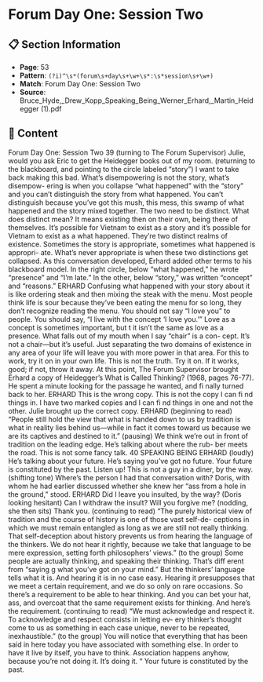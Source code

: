 # Forum Day One: Session Two

## 📋 Section Information

- **Page**: 53
- **Pattern**: `(?i)^\s*(forum\s+day\s+\w+\s*:\s*session\s+\w+)`
- **Match**: Forum Day One: Session Two
- **Source**: Bruce_Hyde,_Drew_Kopp_Speaking_Being_Werner_Erhard,_Martin_Heidegger (1).pdf

## 📄 Content

Forum Day One: Session Two
39
(turning to The Forum Supervisor)
Julie, would you ask Eric to get the Heidegger books out of my room.
(returning to the blackboard, and pointing to the circle labeled “story”)
I want to take back making this bad. What’s disempowering is not the story, what’s disempow-
ering is when you collapse “what happened” with the “story” and you can’t distinguish the story
from what happened. You can’t distinguish because you’ve got this mush, this mess, this swamp
of what happened and the story mixed together. The two need to be distinct. What does distinct
mean? It means existing then on their own, being there of themselves. It’s possible for Vietnam
to exist as a story and it’s possible for Vietnam to exist as a what happened. They’re two distinct
realms of existence. Sometimes the story is appropriate, sometimes what happened is appropri-
ate. What’s never appropriate is when these two distinctions get collapsed.
As this conversation developed, Erhard added other terms to his blackboard model. In the right
circle, below “what happened,” he wrote “presence” and “I’m late.” In the other, below “story,” was
written “concept” and “reasons.”
ERHARD
Confusing what happened with your story about it is like ordering steak and then mixing the
steak with the menu. Most people think life is sour because they’ve been eating the menu for
so long, they don’t recognize reading the menu. You should not say “I love you” to people. You
should say, “I live with the concept ‘I love you.’” Love as a concept is sometimes important, but
t
it isn’t the same as love as a presence. What falls out of my mouth when I say “chair” is a con-
cept. It’s not a chair—but it’s useful. Just separating the two domains of existence in any area of
your life will leave you with more power in that area. For this to work, try it on in your own life.
This is not the truth. Try it on. If it works, good; if not, throw it away.
At this point, The Forum Supervisor brought Erhard a copy of Heidegger’s What is Called Thinking?
(1968, pages 76-77). He spent a minute looking for the passage he wanted, and fi nally turned back
to her.
ERHARD
This is the wrong copy. This is not the copy I can fi nd things in. I have two marked copies and I
can fi nd things in one and not the other.
Julie brought up the correct copy.
ERHARD (beginning to read)
“People still hold the view that what is handed down to us by tradition is what in reality lies
behind us—while in fact it comes toward us because we are its captives and destined to it.”
(pausing)
We think we’re out in front of tradition on the leading edge. He’s talking about where the rub-
ber meets the road. This is not some fancy talk.
40
SPEAKING BEING
ERHARD (loudly)
He’s talking about your future. He’s saying you’ve got no future. Your future is constituted by
the past. Listen up! This is not a guy in a diner, by the way.
(shifting tone)
Where’s the person I had that conversation with?
Doris, with whom he had earlier discussed whether she knew her “ass from a hole in the ground,”
stood.
ERHARD
Did I leave you insulted, by the way?
(Doris looking hesitant)
Can I withdraw the insult? Will you forgive me?
(nodding, she then sits)
Thank you.
(continuing to read)
“The purely historical view of tradition and the course of history is one of those vast self-de-
ceptions in which we must remain entangled as long as we are still not really thinking. That
self-deception about history prevents us from hearing the language of the thinkers. We do not
hear it rightly, because we take that language to be mere expression, setting forth philosophers’
views.”
(to the group)
Some people are actually thinking, and speaking their thinking. That’s diff erent from “saying
g
what you’ve got on your mind.” But the thinkers’ language tells what it is. And hearing it is in
no case easy. Hearing it presupposes that we meet a certain requirement, and we do so only on
rare occasions. So there’s a requirement to be able to hear thinking. And you can bet your hat,
ass, and overcoat that the same requirement exists for thinking. And here’s the requirement.
(continuing to read)
“We must acknowledge and respect it. To acknowledge and respect consists in letting ev-
ery thinker’s thought come to us as something in each case unique, never to be repeated,
inexhaustible.”
(to the group)
You will notice that everything that has been said in here today you have associated with
something else. In order to have it live by itself, you have to think. Association happens anyhow,
because you’re not doing it. It’s doing it.
“
Your future is constituted by the past.